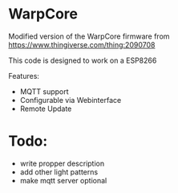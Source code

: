 # WarpCore
Modified version of the WarpCore firmware from https://www.thingiverse.com/thing:2090708

This code is designed to work on a ESP8266

Features: 
* MQTT support
* Configurable via Webinterface
* Remote Update


# Todo: 
* write propper description
* add other light patterns 
* make mqtt server optional
